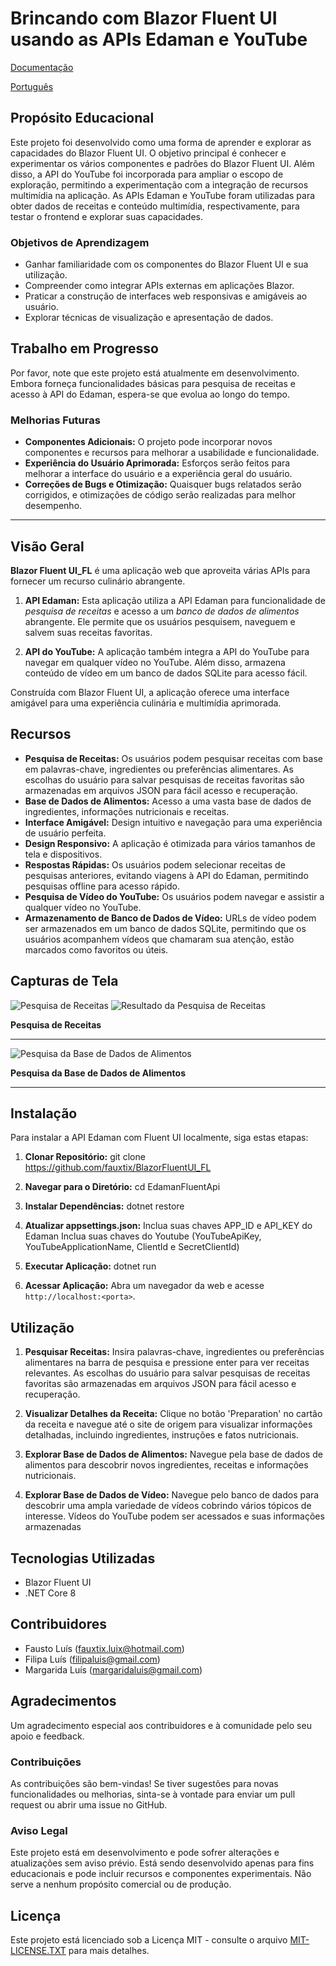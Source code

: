 # Brincando com Blazor Fluent UI usando as APIs Edaman e YouTube
[Documentação](https://fluentui-blazor.net/)

[Português](https://github.com/fauxtix/EdamanApiWithFluentUI/blob/master/README_PORTUGUESE.MD)

## Propósito Educacional

Este projeto foi desenvolvido como uma forma de aprender e explorar as capacidades do Blazor Fluent UI.
O objetivo principal é conhecer e experimentar os vários componentes e padrões do Blazor Fluent UI.
Além disso, a API do YouTube foi incorporada para ampliar o escopo de exploração, permitindo a experimentação com a integração de recursos multimídia na aplicação.
As APIs Edaman e YouTube foram utilizadas para obter dados de receitas e conteúdo multimídia, respectivamente, para testar o frontend e explorar suas capacidades.

### Objetivos de Aprendizagem

- Ganhar familiaridade com os componentes do Blazor Fluent UI e sua utilização.
- Compreender como integrar APIs externas em aplicações Blazor.
- Praticar a construção de interfaces web responsivas e amigáveis ao usuário.
- Explorar técnicas de visualização e apresentação de dados.

## Trabalho em Progresso

Por favor, note que este projeto está atualmente em desenvolvimento. Embora forneça funcionalidades básicas para pesquisa de receitas e acesso à API do Edaman, espera-se que evolua ao longo do tempo.

### Melhorias Futuras

- **Componentes Adicionais:** O projeto pode incorporar novos componentes e recursos para melhorar a usabilidade e funcionalidade.
- **Experiência do Usuário Aprimorada:** Esforços serão feitos para melhorar a interface do usuário e a experiência geral do usuário.
- **Correções de Bugs e Otimização:** Quaisquer bugs relatados serão corrigidos, e otimizações de código serão realizadas para melhor desempenho.

---

## Visão Geral

**Blazor Fluent UI_FL** é uma aplicação web que aproveita várias APIs para fornecer um recurso culinário abrangente.

1. **API Edaman:** Esta aplicação utiliza a API Edaman para funcionalidade de _pesquisa de receitas_ e acesso a um _banco de dados de alimentos_ abrangente. Ele permite que os usuários pesquisem, naveguem e salvem suas receitas favoritas.

2. **API do YouTube:** A aplicação também integra a API do YouTube para navegar em qualquer vídeo no YouTube. Além disso, armazena conteúdo de vídeo em um banco de dados SQLite para acesso fácil.

Construída com Blazor Fluent UI, a aplicação oferece uma interface amigável para uma experiência culinária e multimídia aprimorada.

## Recursos

- **Pesquisa de Receitas:** Os usuários podem pesquisar receitas com base em palavras-chave, ingredientes ou preferências alimentares. As escolhas do usuário para salvar pesquisas de receitas favoritas são armazenadas em arquivos JSON para fácil acesso e recuperação.
- **Base de Dados de Alimentos:** Acesso a uma vasta base de dados de ingredientes, informações nutricionais e receitas.
- **Interface Amigável:** Design intuitivo e navegação para uma experiência de usuário perfeita.
- **Design Responsivo:** A aplicação é otimizada para vários tamanhos de tela e dispositivos.
- **Respostas Rápidas:** Os usuários podem selecionar receitas de pesquisas anteriores, evitando viagens à API do Edaman, permitindo pesquisas offline para acesso rápido.
- **Pesquisa de Vídeo do YouTube:** Os usuários podem navegar e assistir a qualquer vídeo no YouTube.
- **Armazenamento de Banco de Dados de Vídeo:** URLs de vídeo podem ser armazenados em um banco de dados SQLite, permitindo que os usuários acompanhem vídeos que chamaram sua atenção, estão marcados como favoritos ou úteis.

## Capturas de Tela

![Pesquisa de Receitas](https://github.com/fauxtix/EdamanApiWithFluentUI/assets/49880538/e5f0c4f2-158f-4a08-81ed-c8c342fd2469)
![Resultado da Pesquisa de Receitas](https://github.com/fauxtix/EdamanApiWithFluentUI/assets/49880538/f1d5bc1a-1866-4413-9d0a-a763cdb9b80c)

**Pesquisa de Receitas**
***
![Pesquisa da Base de Dados de Alimentos](https://github.com/fauxtix/EdamanApiWithFluentUI/assets/49880538/de5d9040-4905-496e-930c-d8d990eb11fe)

**Pesquisa da Base de Dados de Alimentos**
***
## Instalação

Para instalar a API Edaman com Fluent UI localmente, siga estas etapas:

1. **Clonar Repositório:**
   git clone https://github.com/fauxtix/BlazorFluentUI_FL

2. **Navegar para o Diretório:**
   cd EdamanFluentApi

3. **Instalar Dependências:**
   dotnet restore

4. **Atualizar appsettings.json:**
   Inclua suas chaves APP_ID e API_KEY do Edaman
   Inclua suas chaves do Youtube (YouTubeApiKey, YouTubeApplicationName, ClientId e SecretClientId)
   
6. **Executar Aplicação:**
   dotnet run

7. **Acessar Aplicação:**
Abra um navegador da web e acesse `http://localhost:<porta>`.

## Utilização

1. **Pesquisar Receitas:**
   Insira palavras-chave, ingredientes ou preferências alimentares na barra de pesquisa e pressione enter para ver receitas relevantes. As escolhas do usuário para salvar pesquisas de receitas favoritas são armazenadas em arquivos JSON para fácil acesso e recuperação.

2. **Visualizar Detalhes da Receita:**
   Clique no botão 'Preparation' no cartão da receita e navegue até o site de origem para visualizar informações detalhadas, incluindo ingredientes, instruções e fatos nutricionais.

3. **Explorar Base de Dados de Alimentos:**
   Navegue pela base de dados de alimentos para descobrir novos ingredientes, receitas e informações nutricionais.

4. **Explorar Base de Dados de Vídeo:**
   Navegue pelo banco de dados para descobrir uma ampla variedade de vídeos cobrindo vários tópicos de interesse. Vídeos do YouTube podem ser acessados e suas informações armazenadas

## Tecnologias Utilizadas

- Blazor Fluent UI
- .NET Core 8

## Contribuidores

- Fausto Luís (fauxtix.luix@hotmail.com)
- Filipa Luís (filipaluis@gmail.com)
- Margarida Luís (margaridaluis@gmail.com)

## Agradecimentos

Um agradecimento especial aos contribuidores e à comunidade pelo seu apoio e feedback.

### Contribuições

As contribuições são bem-vindas! Se tiver sugestões para novas funcionalidades ou melhorias, sinta-se à vontade para enviar um pull request ou abrir uma issue no GitHub.

### Aviso Legal

Este projeto está em desenvolvimento e pode sofrer alterações e atualizações sem aviso prévio. Está sendo desenvolvido apenas para fins educacionais e pode incluir recursos e componentes experimentais. Não serve a nenhum propósito comercial ou de produção.

## Licença

Este projeto está licenciado sob a Licença MIT - consulte o arquivo [MIT-LICENSE.TXT](https://github.com/fauxtix/EdamanApiWithFluentUI/blob/master/EdamanFluentApi/MIT-LICENSE.txt) para mais detalhes.
